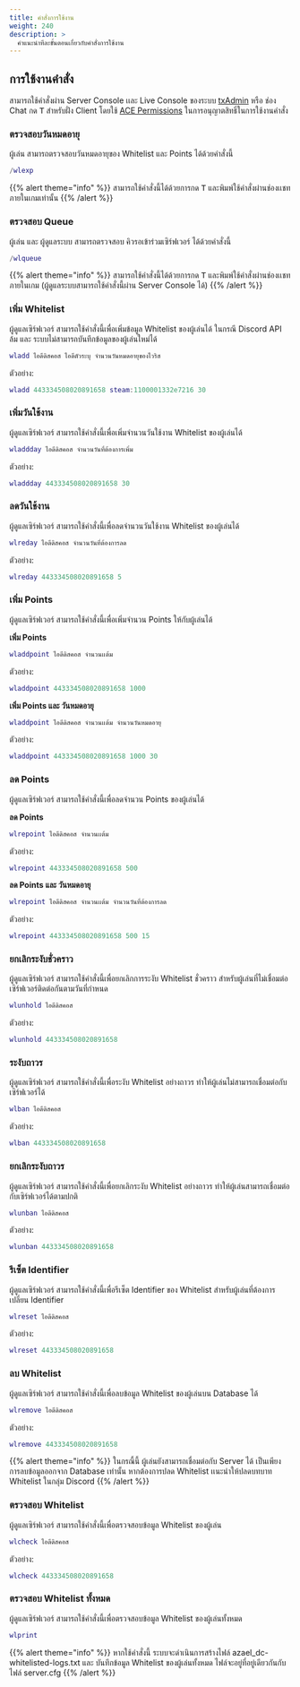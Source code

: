 ```yaml
---
title: คำสั่งการใช้งาน
weight: 240
description: >
  คำแนะนำทีละขั้นตอนเกี่ยวกับคำสั่งการใช้งาน
---
```


## การใช้งานคำสั่ง

สามารถใช้คำสั่งผ่าน Server Console เเละ Live Console ของระบบ [txAdmin](https://docs.fivem.net/docs/resources/txAdmin/) หรือ ช่อง Chat กด <kbd>T</kbd> สำหรับฝั่ง Client โดยใช้ [ACE Permissions](https://forum.cfx.re/t/ace-permissions/107706/7?u=azael.dev) ในการอนุญาตสิทธิ์ในการใช้งานคำสั่ง

### ตรวจสอบวันหมดอายุ

ผู้เล่น สามารถตรวจสอบวันหมดอายุของ Whitelist และ Points ได้ด้วยคำสั่งนี้

```lua
/wlexp
```

{{% alert theme="info" %}}
สามารถใช้คำสั่งนี้ได้ด้วยการกด <kbd>T</kbd> และพิมพ์ใช้คำสั่งผ่านช่องเเชทภายในเกมเท่านั้น
{{% /alert %}}

### ตรวจสอบ Queue

ผู้เล่น และ ผู้ดูแลระบบ สามารถตรวจสอบ คิวรอเข้าร่วมเซิร์ฟเวอร์ ได้ด้วยคำสั่งนี้

```lua
/wlqueue
```

{{% alert theme="info" %}}
สามารถใช้คำสั่งนี้ได้ด้วยการกด <kbd>T</kbd> และพิมพ์ใช้คำสั่งผ่านช่องเเชทภายในเกม (ผู้ดูแลระบบสามารถใช้คำสั่งนี้ผ่าน Server Console ได้)
{{% /alert %}}

### เพิ่ม Whitelist

ผู้ดูแลเซิร์ฟเวอร์ สามารถใช้คำสั่งนี้เพื่อเพิ่มข้อมูล Whitelist ของผู้เล่นได้ ในกรณี Discord API ล้ม และ ระบบไม่สามารถบันทึกข้อมูลของผู้เล่นใหม่ได้

```lua
wladd ไอดีดิสคอส ไอดีตัวระบุ จำนวนวันหมดอายุของไวริส
```

ตัวอย่าง:

```lua
wladd 443334508020891658 steam:1100001332e7216 30
```

### เพิ่มวันใช้งาน

ผู้ดูแลเซิร์ฟเวอร์ สามารถใช้คำสั่งนี้เพื่อเพิ่มจำนวนวันใช้งาน Whitelist ของผู้เล่นได้

```lua
wladdday ไอดีดิสคอส จำนวนวันที่ต้องการเพิ่ม
```

ตัวอย่าง:

```lua
wladdday 443334508020891658 30
```

### ลดวันใช้งาน

ผู้ดูแลเซิร์ฟเวอร์ สามารถใช้คำสั่งนี้เพื่อลดจำนวนวันใช้งาน Whitelist ของผู้เล่นได้

```lua
wlreday ไอดีดิสคอส จำนวนวันที่ต้องการลด
```

ตัวอย่าง:

```lua
wlreday 443334508020891658 5
```

### เพิ่ม Points

ผู้ดูแลเซิร์ฟเวอร์ สามารถใช้คำสั่งนี้เพื่อเพิ่มจำนวน Points ให้กับผู้เล่นได้

**เพิ่ม Points**

```lua
wladdpoint ไอดีดิสคอส จำนวนเเต้ม
```

ตัวอย่าง:

```lua
wladdpoint 443334508020891658 1000
```

**เพิ่ม Points และ วันหมดอายุ**

```lua
wladdpoint ไอดีดิสคอส จำนวนเเต้ม จำนวนวันหมดอายุ
```

ตัวอย่าง:

```lua
wladdpoint 443334508020891658 1000 30
```

### ลด Points

ผู้ดูแลเซิร์ฟเวอร์ สามารถใช้คำสั่งนี้เพื่อลดจำนวน Points ของผู้เล่นได้

**ลด Points**

```lua
wlrepoint ไอดีดิสคอส จำนวนเเต้ม
```

ตัวอย่าง:

```lua
wlrepoint 443334508020891658 500
```

**ลด Points และ วันหมดอายุ**

```lua
wlrepoint ไอดีดิสคอส จำนวนเเต้ม จำนวนวันที่ต้องการลด
```

ตัวอย่าง:

```lua
wlrepoint 443334508020891658 500 15
```

### ยกเลิกระงับชั่วคราว

ผู้ดูแลเซิร์ฟเวอร์ สามารถใช้คำสั่งนี้เพื่อยกเลิกการระงับ Whitelist ชั่วคราว สำหรับผู้เล่นที่ไม่เชื่อมต่อเซิร์ฟเวอร์ติดต่อกันตามวันที่กำหนด

```lua
wlunhold ไอดีดิสคอส
```

ตัวอย่าง:

```lua
wlunhold 443334508020891658
```

### ระงับถาวร

ผู้ดูแลเซิร์ฟเวอร์ สามารถใช้คำสั่งนี้เพื่อระงับ Whitelist อย่างถาวร ทำให้ผู้เล่นไม่สามารถเชื่อมต่อกับเซิร์ฟเวอร์ได้

```lua
wlban ไอดีดิสคอส
```

ตัวอย่าง:

```lua
wlban 443334508020891658
```

### ยกเลิกระงับถาวร

ผู้ดูแลเซิร์ฟเวอร์ สามารถใช้คำสั่งนี้เพื่อยกเลิกระงับ Whitelist อย่างถาวร ทำให้ผู้เล่นสามารถเชื่อมต่อกับเซิร์ฟเวอร์ได้ตามปกติ

```lua
wlunban ไอดีดิสคอส
```

ตัวอย่าง:

```lua
wlunban 443334508020891658
```

### รีเซ็ต Identifier

ผู้ดูแลเซิร์ฟเวอร์ สามารถใช้คำสั่งนี้เพื่อรีเซ็ต Identifier ของ Whitelist สำหรับผู้เล่นที่ต้องการเปลี่ยน Identifier

```lua
wlreset ไอดีดิสคอส
```

ตัวอย่าง:

```lua
wlreset 443334508020891658
```

### ลบ Whitelist

ผู้ดูแลเซิร์ฟเวอร์ สามารถใช้คำสั่งนี้เพื่อลบข้อมูล Whitelist ของผู้เล่นบน Database ได้

```lua
wlremove ไอดีดิสคอส
```

ตัวอย่าง:

```lua
wlremove 443334508020891658
```

{{% alert theme="info" %}}
ในกรณี้นี้ ผู้เล่นยังสามารถเชื่อมต่อกับ Server ได้ เป็นเพียงการลบข้อมูลออกจาก Database เท่านั้น หากต้องการปลด Whitelist เเนะนำให้ปลดบทบาท Whitelist ในกลุ่ม Discord
{{% /alert %}}

### ตรวจสอบ Whitelist

ผู้ดูแลเซิร์ฟเวอร์ สามารถใช้คำสั่งนี้เพื่อตรวจสอบข้อมูล Whitelist ของผู้เล่น

```lua
wlcheck ไอดีดิสคอส
```

ตัวอย่าง:

```lua
wlcheck 443334508020891658
```

### ตรวจสอบ Whitelist ทั้งหมด

ผู้ดูแลเซิร์ฟเวอร์ สามารถใช้คำสั่งนี้เพื่อตรวจสอบข้อมูล Whitelist ของผู้เล่นทั้งหมด

```lua
wlprint
```

{{% alert theme="info" %}}
หากใช้คำสั่งนี้ ระบบจะดำเนินการสร้างไฟล์ azael_dc-whitelisted-logs.txt และ บันทึกข้อมูล Whitelist ของผู้เล่นทั้งหมด ไฟล์จะอยู่ที่อยู่เดียวกันกับไฟล์ server.cfg
{{% /alert %}}
